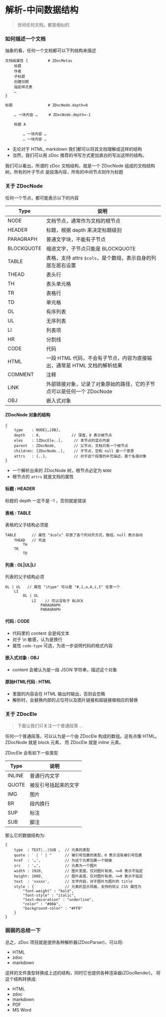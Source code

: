 解析-中间数据结构
====
> 世间任何文档，都是相似的


### 如何描述一个文档

抽象的看，任何一个文档都可以下列结构来描述

    文档级属性 {         # ZDocMetas
        标题     
        作者
        子标题
        创建日期
        指定样式表
        …
    }
    
    标题                # ZDocNode.depth=0
    
        … 一块内容 …     # ZDocNode.depth=-1
        
        标题 A
            
            … 一块内容 …
            … 一块内容 …
            
* 无论对于 HTML, markdown 我们都可以将其文档理解成这样的结构
* 当然，我们可以用 zDoc 推荐的书写方式更加直白的写出这样的结构。

我们可以看出，所谓的 zDoc 文档结构，就是一个 ZDocNode 组成的文档结构树。所有的叶子节点
是段落内容，所有的中间节点则作为标题

### 关于 ZDocNode

任何一个节点，都可能表示以下的内容

   Type   | 说明
----------|--------------
NODE      | 文档节点，通常作为文档的根节点
HEADER    | 标题，根据 depth 来决定标题级别
PARAGRAPH | 普通文字块，不能有子节点
BLOCKQUOTE| 缩进文字，子节点只能是 BLOCKQUOTE
TABLE     | 表格，支持 attrs `$cols`，是个数组，表示自身的列居左居右设置
THEAD     | 表头行
TH        | 表头单元格
TR        | 表格行
TD        | 单元格
OL        | 有序列表
UL        | 无序列表
LI        | 列表项
HR        | 分割线
CODE      | 代码
HTML      | 一段 HTML 代码，不会有子节点，内容为直接输出，通常是 HTML 文档的解析结果
COMMENT   | 注释
LINK      | 外部链接对象，记录了对象原始的路径，它的子节点可以是任何一个 ZDocNode
OBJ       | 嵌入式对象

#### ZDocNode 对象的结构

    {
        type    : NODE|…|OBJ,
        depth   : 0,              // 深度，0 表示根节点
        eles    : [ZDocEle..],     // 本节点的显示内容
        parent  : ZDocNode,        // 父节点，文档只有一个根节点
        children: [ZDocNode..],    // 子节点，空和 null 是一个意思
        attrs   : {..},            // 对于这个段落的补充描述，是个名值对象
    }
    
* 一个解析出来的 ZDocNode 树，根节点必定为 `NODE`
* 根节点的 `attrs` 就是文档的属性
    
#### 标题 : HEADER

标题的 depth 一定不是 -1 ，否则就是错误
    
#### 表格 : TABLE

表格的父子结构必须是

    TABLE       // 属性 "$cols" 存放了各个列对齐方式，数组，null 表示自动
        THEAD   // 可选
            TH
        TR      
            TD
        
#### 列表 : OL|UL|LI

列表的父子结构必须

    OL | UL   // 属性 "itype" 可以是 "#,1,a,A,i,I" 任意一个
        LI
            OL | UL
                LI    // 可以没有子 BLOCK
                    PARAGRAPH
                    PARAGRAPH


    
#### 代码 : CODE

* 代码里的 content 会是纯文本
* 对于 \n 敏感，认为是换行
* 属性 `code-type` 可选，为进一步说明代码的格式内容
    
#### 嵌入式对象 : OBJ

* content 会被认为是一段 JSON 字符串，描述这个对象

#### 原始HTML代码 : HTML

* 里面的内容会在 HTML 输出时输出，否则会忽略
* 解析时，会替换内部的占位符以及图片链接和超链接做相应的替换


### 关于 ZDocEle

> 下面让我们只关注一个普通段落 ...

任何一个普通段落，可以认为是一个由 ZDocEle 构成的数组。这有点像 HTML。ZDocNode 就是 block 元素，
而 ZDocEle 就是 inline 元素。

ZDocEle 会有如下一些类型

Type   | 说明
-------|-------------------
INLINE | 普通行内文字 
QUOTE  | 被反引号括起来的文字
IMG    | 图片
BR     | 段内换行
SUP    | 标注
SUB    | 脚注

那么它的数据结构为:

    {
        type  : TEXT|..|SUB ,  // 元素的类型
        quote : ` | ' | "      // 被引号包裹的类型，0 表示没有被引号包裹
        href  : '…',           // 为这个元素包裹一个链接
        src   : '…',           // 元素为一个图片
        width : 1920,          // 图片宽度，仅对图片有效，<=0 表示不指定
        height: 1080,          // 图片高度，仅对图片有效，<=0 表示不指定
        text  : 'xxxxx',       // 文字内容，对于图片为图片的 title    
        style : {              // 元素的显示风格，支持的同义 CSS 属性为
            "font-weight" : "bold",
            "font-style" : "italic",
            "text-decoration" : "underline",
            "color" : "#00A",
            "background-color" : "#FF0"
        }
    }

### 弱弱的总结一下

总之，zDoc 项目就是提供各种解析器(ZDocParser)，可以将:

* HTML
* zdoc
* markdown

这样的文件类型转换成上述的结构，同时它也提供各种渲染器(ZDocRender)，
将这个结构转换成:

* HTML
* zdoc
* markdown
* PDF
* MS Word





























    



















    
